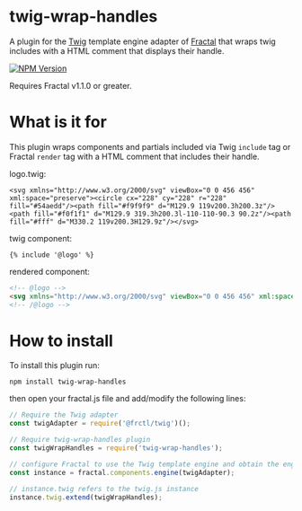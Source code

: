 # twig-wrap-handles

A plugin for the [Twig](https://github.com/twigjs/twig.js) template engine adapter of [Fractal](http://github.com/frctl/fractal) that wraps twig includes with a HTML comment that displays their handle.

[![NPM Version](https://img.shields.io/npm/v/twig-wrap-handles)](https://www.npmjs.com/package/twig-wrap-handles)

Requires Fractal v1.1.0 or greater.

# What is it for

This plugin wraps components and partials included via Twig `include` tag or Fractal `render` tag with a HTML comment that includes their handle.

logo.twig:

```twig
<svg xmlns="http://www.w3.org/2000/svg" viewBox="0 0 456 456" xml:space="preserve"><circle cx="228" cy="228" r="228" fill="#54aedd"/><path fill="#f9f9f9" d="M129.9 119v200.3h200.3z"/><path fill="#f0f1f1" d="M129.9 319.3h200.3l-110-110-90.3 90.2z"/><path fill="#fff" d="M330.2 119v200.3H129.9z"/></svg>
```

twig component:

```twig
{% include '@logo' %}
```

rendered component:

```html
<!-- @logo -->
<svg xmlns="http://www.w3.org/2000/svg" viewBox="0 0 456 456" xml:space="preserve"><circle cx="228" cy="228" r="228" fill="#54aedd" /><path fill="#f9f9f9" d="M129.9 119v200.3h200.3z" /><path fill="#f0f1f1" d="M129.9 319.3h200.3l-110-110-90.3 90.2z" /><path fill="#fff" d="M330.2 119v200.3H129.9z" /></svg>
<!-- /@logo -->
```

# How to install

To install this plugin run:

`npm install twig-wrap-handles`

then open your fractal.js file and add/modify the following lines:

```js
// Require the Twig adapter
const twigAdapter = require('@frctl/twig')();

// Require twig-wrap-handles plugin
const twigWrapHandles = require('twig-wrap-handles');

// configure Fractal to use the Twig template engine and obtain the engine instance
const instance = fractal.components.engine(twigAdapter);

// instance.twig refers to the twig.js instance
instance.twig.extend(twigWrapHandles);
```
